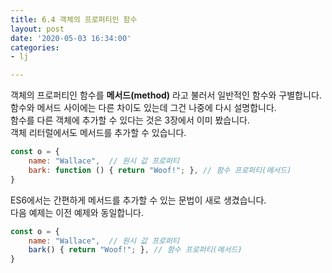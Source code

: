 ```yaml
---
title: 6.4 객체의 프로퍼티인 함수
layout: post
date: '2020-05-03 16:34:00'
categories:
- lj

---
```


객체의 프로퍼티인 함수를 **메서드(method)** 라고 불러서 일반적인 함수와 구별합니다.  
함수와 메서드 사이에는 다른 차이도 있는데 그건 나중에 다시 설명합니다.  
함수를 다른 객체에 추가할 수 있다는 것은 3장에서 이미 봤습니다.  
객체 리터럴에서도 메서드를 추가할 수 있습니다.

```javascript
const o = {
	name: "Wallace",  // 원시 값 프로퍼티
	bark: function () { return "Woof!"; }, // 함수 프로퍼티(메서드)
}
```

ES6에서는 간편하게 메서드를 추가할 수 있는 문법이 새로 생겼습니다.  
다음 예제는 이전 예제와 동일합니다.

```javascript
const o = {
	name: "Wallace",  // 원시 값 프로퍼티
	bark() { return "Woof!"; }, // 함수 프로퍼티(메서드)
}
```